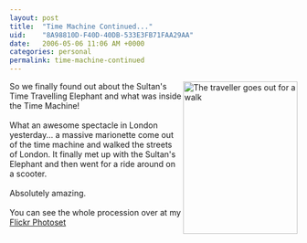 ```yaml
---
layout: post
title:  "Time Machine Continued..."
uid:	"8A98810D-F40D-40DB-533E3FB71FAA29AA"
date:   2006-05-06 11:06 AM +0000
categories: personal
permalink: time-machine-continued
---
```

<a title="Photo Sharing" href="http://www.flickr.com/photos/markdrew/141329459/" onclick="javascript:urchinTracker ('/outgoing/marionette');"><img width="200" height="267" border="0" align="right" alt="The traveller goes out for a walk" src="http://static.flickr.com/56/141329459_8540c462e4_b.jpg" /></a> So we finally found out about the Sultan's Time Travelling Elephant and what was inside the Time Machine! <br /><br />What an awesome spectacle in London yesterday... a massive marionette come out of the time machine and walked the streets of London. It finally met up with the Sultan's Elephant and then went for a ride around on a scooter. <br /><br />Absolutely amazing.<br /><br />You can see the whole procession over at my <a onclick="javascript:urchinTracker ('/outgoing/sultan_procession');" target="_blank" href="http://www.flickr.com/photos/markdrew/sets/72057594126951873/">Flickr Photoset</a>